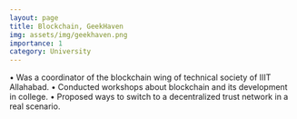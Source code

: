 ```yaml
---
layout: page
title: Blockchain, GeekHaven
img: assets/img/geekhaven.png
importance: 1
category: University
---
```


• Was a coordinator of the blockchain wing of technical society of IIIT Allahabad.
• Conducted workshops about blockchain and its development in college.
• Proposed ways to switch to a decentralized trust network in a real scenario.
